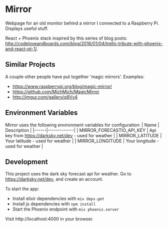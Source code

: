 Mirror
======

Webpage for an old monitor behind a mirror I connected to a Raspberry Pi.  Displays useful stuff.

React + Phoenix stack inspired by this series of blog posts: http://codeloveandboards.com/blog/2016/01/04/trello-tribute-with-phoenix-and-react-pt-1/.

## Similar Projects
A couple other people have put together 'magic mirrors'.  Examples:
* https://www.raspberrypi.org/blog/magic-mirror/
* https://github.com/MichMich/MagicMirror
* http://imgur.com/gallery/q8Vv4

## Environment Variables
Mirror uses the following environment variables for configuration:
| Name | Description |
|------|-------------|
| MIRROR_FORECASTIO_API_KEY | Api key from https://darksky.net/dev - used for weather |
| MIRROR_LATITUDE | Your latitude - used for weather |
| MIRROR_LONGITUDE | Your longitude - used for weather |

## Development
This project uses the dark sky forecast api for weather.  Go to https://darksky.net/dev, and create an account.

To start the app:
* Install elixir dependencies with `mix deps.get`
* Install js dependencies with `npm install`
* Start the Phoenix endpoint with `mix phoenix.server`

Visit http://localhost:4000 in your browser.
